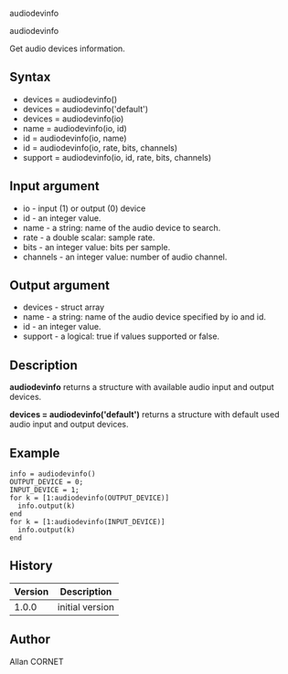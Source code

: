 



audiodevinfo


audiodevinfo

Get audio devices information.

## Syntax

- devices = audiodevinfo()
- devices = audiodevinfo('default')
- devices = audiodevinfo(io)
- name = audiodevinfo(io, id)
- id = audiodevinfo(io, name)
- id = audiodevinfo(io, rate, bits, channels)
- support = audiodevinfo(io, id, rate, bits, channels)

## Input argument

 - io - input (1) or output (0) device
 - id - an integer value.
 - name - a string: name of the audio device to search.
 - rate - a double scalar: sample rate.
 - bits - an integer value: bits per sample.
 - channels - an integer value: number of audio channel.

## Output argument

 - devices - struct array
 - name - a string: name of the audio device specified by io and id.
 - id - an integer value.
 - support - a logical: true if values supported or false.

## Description


  <p><b>audiodevinfo</b> returns a structure with available audio input and output devices.</p>
  <p><b>devices = audiodevinfo('default')</b> returns a structure with default used audio input and output devices.</p>


## Example

```Nelson
info = audiodevinfo()
OUTPUT_DEVICE = 0;
INPUT_DEVICE = 1;
for k = [1:audiodevinfo(OUTPUT_DEVICE)]
  info.output(k)
end
for k = [1:audiodevinfo(INPUT_DEVICE)]
  info.output(k)
end
```

## History

|Version|Description|
|------|------|
|1.0.0|initial version|


## Author

Allan CORNET



